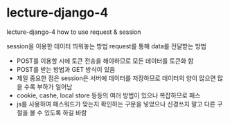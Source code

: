 # lecture-django-4
lecture-django-4 how to use request &amp; session

session을 이용한 데이터 띄워놓는 방법
request를 통해 data를 전달받는 방법
 - POST를 이용할 시에 토큰 전송을 해야하므로 모든 데이터를 토큰화 함
 - POST를 받는 방법과 GET 방식이 있음
 - 제일 중요한 점은 session은 서버에 데이터를 저장하므로 데이터의 양이 많으면 많을 수록 부하가 일어남
 - cookie, cashe, local store 등등의 여러 방법이 있으나 복잡하므로 패스
 - js를 사용하여 패스워드가 맞는지 확인하는 구문을 넣었으나 신경쓰지 말고 다른 구절을 볼 수 있도록 하길 바람
